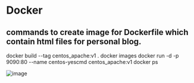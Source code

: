 # Docker

## commands to create image for Dockerfile which contain html files for personal blog.

docker build --tag centos_apache:v1 .
docker images
docker run -d -p 9090:80 --name centos-yescmd centos_apache:v1
docker ps

![image](https://user-images.githubusercontent.com/9786713/178168558-065c9b65-c88f-44ac-98da-072c8716ddb3.png)
